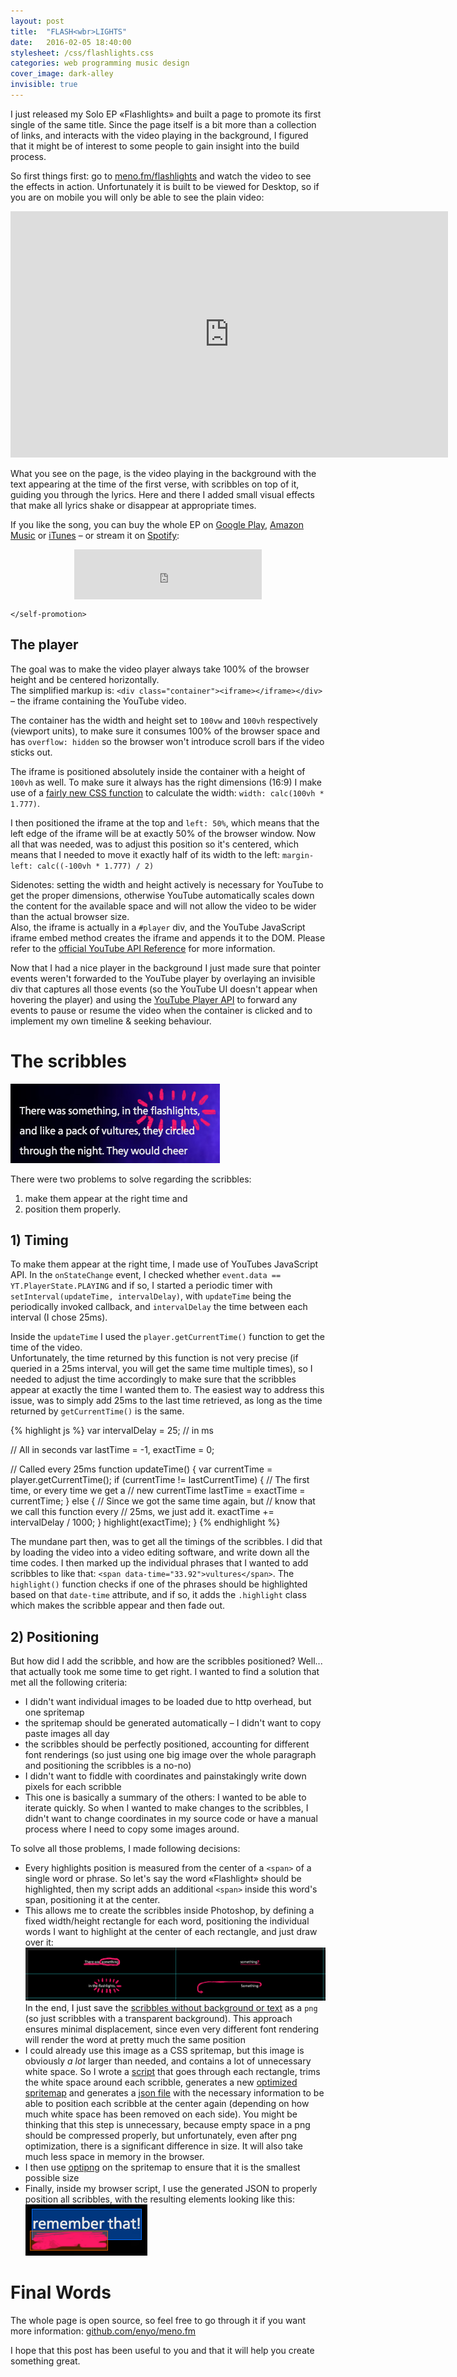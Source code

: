 ```yaml
---
layout: post
title:  "FLASH<wbr>LIGHTS"
date:   2016-02-05 18:40:00
stylesheet: /css/flashlights.css
categories: web programming music design
cover_image: dark-alley
invisible: true
---
```


I just released my Solo EP «Flashlights» and built a page to promote its first single of the same title. Since the
page itself is a bit more than a collection of links, and interacts with the video playing in the background, I
figured that it might be of interest to some people to gain insight into the build process.

So first things first: go to [meno.fm/flashlights](http://www.meno.fm/flashlights/) and watch the video to see the
effects in action. Unfortunately it is built to be viewed for Desktop, so if you are on mobile you will only be able
to see the plain video:

<section class="embedded-video">
  <div><iframe width="700" height="394" src="https://www.youtube.com/embed/sFBFkZYGgcE?rel=0" frameborder="0" allowfullscreen></iframe></div>
</section>

What you see on the page, is the video playing in the background with the text appearing at the time of the first verse,
with scribbles on top of it, guiding you through the lyrics. Here and there I added small visual effects that make all
lyrics shake or disappear at appropriate times.

If you like the song, you can buy the whole EP on [Google Play](https://play.google.com/store/music/album/Meno_Flashlights?id=Bvkm477idlkjw6joacowb7aa4he),
[Amazon Music](https://www.amazon.com/gp/product/B01AP3ETYO?ie=UTF8&keywords=meno%20flashlights&qid=1454067033&ref_=sr_1_3&s=dmusic&sr=8-3)
or [iTunes](https://itunes.apple.com/at/album/flashlights-ep/id1075875101?l=en) –
or stream it on [Spotify](https://open.spotify.com/album/14y7LCmuPCBAZqrvc6uqkd):
 
<div>
  <iframe style="display: block; width: 300px; margin: 0 auto;" src="https://embed.spotify.com/?uri=spotify%3Aalbum%3A14y7LCmuPCBAZqrvc6uqkd&theme=white&view=coverart" width="300" height="80" frameborder="0" allowtransparency="true"></iframe>
</div>

`</self-promotion>`


<div class="dark the-player backdrop">
  <h2>The player</h2>

  <div class="side-by-side">
    <div class="side">
      <p>
        The goal was to make the video player always take 100% of the browser height and be centered horizontally.
        <br>
        The simplified markup is: <code>&lt;div class="container"&gt;&lt;iframe&gt;&lt;/iframe&gt;&lt;/div&gt;</code>
        – the iframe containing the YouTube video.
      </p>
      <p>
        The container has the width and height set to <code>100vw</code> and
        <code>100vh</code> respectively (viewport units), to make sure it consumes 100% of the browser space and has
        <code>overflow: hidden</code> so the browser won't introduce scroll bars if the video sticks out.
      </p>
    </div>
    <div class="side">
      <p>
        The iframe is positioned absolutely inside the container with a height of <code>100vh</code> as well.
        To make sure it always has the right dimensions (16:9) I make use of a <a href="https://developer.mozilla.org/en-US/docs/Web/CSS/calc">fairly new CSS function</a>
        to calculate the width: <code>width: calc(100vh * 1.777)</code>.
      </p>
      <p>
        I then positioned the iframe at the top and <code>left: 50%</code>, which means that the left edge of the iframe
        will be at exactly 50% of the browser window. Now all that was needed, was to adjust this position so it's centered,
        which means that I needed to move it exactly half of its width to the left: <code>margin-left: calc((-100vh * 1.777) / 2)</code>
      </p>
    </div>
  </div>
  
  <p>
    Sidenotes: setting the width and height actively is necessary for YouTube to get the proper dimensions, otherwise
    YouTube automatically scales down the content for the available space and will not allow the video to be wider than
    the actual browser size.<br>
    Also, the iframe is actually in a <code>#player</code> div, and the YouTube JavaScript iframe embed method creates the
    iframe and appends it to the DOM. Please refer to the
    <a href="https://developers.google.com/youtube/iframe_api_reference">official YouTube API Reference</a> for more
    information.
  </p>
</div>


Now that I had a nice player in the background I just made sure that pointer events weren't forwarded to the
YouTube player by overlaying an invisible div that captures all those events (so the YouTube UI doesn't appear when
hovering the player) and using the [YouTube Player API](https://developers.google.com/youtube/iframe_api_reference?hl=en#Playback_controls)
to forward any events to pause or resume the video when the container is clicked and to implement my own timeline &
seeking behaviour.


# The scribbles

<p>
  <img style="margin: 0 auto;" src="/images/posts/flashlights-example.jpg">
</p>

There were two problems to solve regarding the scribbles:  
1) make them appear at the right time and
2) position them properly.


## 1) Timing

<p>
  To make them appear at the right time, I made use of YouTubes JavaScript API. In the <code>onStateChange</code>
  event, I checked whether <code>event.data == YT.PlayerState.PLAYING</code> and if so, I started a periodic timer
  with <code>setInterval(updateTime, intervalDelay)</code>, with <code>updateTime</code> being the periodically
  invoked callback, and <code>intervalDelay</code> the time between each interval (I chose 25ms).
</p>

<div class="side-by-side">
  <div class="side">
    <p>
      Inside the <code>updateTime</code> I used the <code>player.getCurrentTime()</code> function to get the time of the video.
      <br>
      Unfortunately, the
      time returned by this function is not very precise (if queried in a 25ms interval, you will get the same time multiple
      times), so I needed to adjust the time accordingly to make sure that the scribbles appear at exactly the time I
      wanted them to. The easiest way to address this issue, was to simply add 25ms to the last time retrieved, as
      long as the time returned by <code>getCurrentTime()</code> is the same.
    </p>
  </div>
  <div class="side">
{% highlight js %}
var intervalDelay = 25; // in ms

// All in seconds
var lastTime = -1, exactTime = 0;

// Called every 25ms
function updateTime() {
  var currentTime = player.getCurrentTime();
  if (currentTime != lastCurrentTime) {
    // The first time, or every time we get a
    // new currentTime
    lastTime = exactTime = currentTime;
  }
  else {
    // Since we got the same time again, but
    // know that we call this function every
    // 25ms, we just add it.
    exactTime += intervalDelay / 1000;
  }
  highlight(exactTime);
}
{% endhighlight %}
  </div>
</div>
   
The mundane part then, was to get all the timings of the scribbles. I did that by loading the video into a video editing
software, and write down all the time codes. I then marked up the individual phrases that I wanted to add scribbles to like
that: `<span data-time="33.92">vultures</span>`. The `highlight()` function checks if one of the phrases should be
highlighted based on that `date-time` attribute, and if so, it adds the `.highlight` class which makes the
scribble appear and then fade out.

## 2) Positioning

But how did I add the scribble, and how are the scribbles positioned? Well... that actually took me some time to get right.
I wanted to find a solution that met all the following criteria:

- I didn't want individual images to be loaded due to http overhead, but one spritemap
- the spritemap should be generated automatically – I didn't want to copy paste images all day
- the scribbles should be perfectly positioned, accounting for different font renderings (so just using one
  big image over the whole paragraph and positioning the scribbles is a no-no)
- I didn't want to fiddle with coordinates and painstakingly write down pixels for each scribble
- This one is basically a summary of the others: I wanted to be able to iterate quickly. So when I wanted to make changes
  to the scribbles, I didn't want to change coordinates in my source code or have a manual process where I need to copy
  some images around.

To solve all those problems, I made following decisions:
 
- Every highlights position is measured from the center of a `<span>` of a single word or phrase. So let's say the word
  «Flashlight» should be highlighted, then my script adds an additional `<span>` inside this word's span,  positioning
  it at the center.
- This allows me to create the scribbles inside Photoshop, by defining a fixed width/height rectangle for each word,
  positioning the individual words I want to highlight at the center of each rectangle, and just draw over it:  
  ![](/images/posts/flashlights-scribble-screenshot.png)  
  In the end, I just save the [scribbles without background or text](https://github.com/enyo/meno.fm/blob/gh-pages/flashlights/images/highlights/_verse1.png)
  as a `png` (so just scribbles with a transparent background).
  This approach ensures minimal displacement, since even very different font rendering will render the word at pretty
  much the same position
- I could already use this image as a CSS spritemap, but this image is obviously _a lot_ larger than needed, and
  contains a lot of unnecessary white space. So I wrote a [script](https://github.com/enyo/meno.fm/blob/gh-pages/flashlights/images/highlights/_production/bin/create_spritemap.dart)
  that goes through each rectangle, trims the white space around each scribble, generates a new
  [optimized spritemap](https://github.com/enyo/meno.fm/blob/gh-pages/flashlights/images/highlights/verse1.png) and
  generates a [json file](https://github.com/enyo/meno.fm/blob/gh-pages/_includes/flashlights/verse1.json) with the
  necessary information to be able to position each scribble at the center again (depending on how much white space has
  been removed on each side).
  You might be thinking that this step is unnecessary, because empty space in a png should be compressed
  properly, but unfortunately, even after png optimization, there is a significant difference in size. It will also take
  much less space in memory in the browser.
- I then use [optipng](http://optipng.sourceforge.net/) on the spritemap to ensure that it is the smallest possible size
- Finally, inside my browser script, I use the generated JSON to properly position all scribbles, with the resulting
  elements looking like this:  
  ![Scribble example](/images/posts/flashlights-scribble-example.png)
  

# Final Words

The whole page is open source, so feel free to go through it if you want more information: [github.com/enyo/meno.fm](https://github.com/enyo/meno.fm)

I hope that this post has been useful to you and that it will help you create something great.
